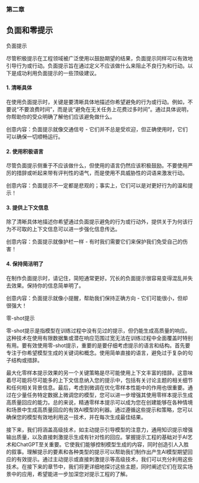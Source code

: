### 第二章

## 负面和零提示

负面提示

尽管积极提示在工程领域被广泛使用以鼓励期望的结果，负面提示同样可以有效地引导行为或行动。负面提示旨在通过定义不应该做什么来阻止不良行为和行动。以下是成功利用负面提示的一些顶级建议。

#### 1\. 清晰具体

在使用负面提示时，关键是要清晰具体地描述你希望避免的行为或行动。例如，不要说“不要浪费时间”，而是说“避免在无关任务上花费过多时间”。通过具体说明，你帮助你的受众明确了解他们应该避免做什么。

创意内容：负面提示就像交通信号 - 它们并不总是受欢迎，但正确使用时，它们可以确保一切顺畅运行。

#### 2\. 使用积极语言

尽管负面提示侧重于不应该做什么，但使用的语言仍然应该积极鼓励。不要使用严厉的措辞或听起来带有评判性的语气，而是使用不具威胁性的词语来激发行动。

创意内容：负面提示不一定都是悲观的；事实上，它们可以是对更好行为的温和提示！

#### 3\. 提供上下文信息

除了清晰具体地描述你希望通过负面提示避免的行为或行动外，提供关于为何该行为不可取的上下文信息可以进一步强化信息传达。

创意内容：负面提示就像护栏一样 - 有时我们需要它们来保护我们免受自己的伤害！

#### 4\. 保持简洁明了

在制作负面提示时，请记住，简短通常更好。冗长的负面提示很容易变得混乱并失去效果。保持你的信息简单明了。

创意内容：负面提示就像小提醒，帮助我们保持正确方向 - 它们可能很小，但却很强大！

零-shot提示

零-shot提示是指模型在训练过程中没有见过的提示，但仍能生成高质量的响应。这种技术在使用有限数据集或潜在响应范围过宽无法在训练过程中全面覆盖时特别有用。要有效使用零-shot提示，重要的是要仔细考虑提示的语言和结构。首先要专注于你希望模型生成的关键词和概念。使用简单直接的语言，避免过于复杂的句子结构或措辞。

最大化零样本提示效果的另一个关键策略是尽可能使用上下文丰富的措辞。这意味着尽可能将尽可能多的上下文信息纳入您的提示中，包括有关讨论主题的相关细节和任何相关背景信息。最后，考虑到微调在优化零样本性能中的作用也很重要。通过在少量任务特定数据上微调您的模型，您可以进一步增强其使用零样本提示生成高质量回应的能力。总的来说，精通零样本提示可以成为您在创建能够在各种情境和场景中生成高质量回应的有效AI模型的利器。通过遵循这些提示和策略，您可以确保您的模型有效地利用这一技术，并在每次生成最佳结果。

接下来，我们将涵盖高级技术，如主动提示引导模型的注意力，通用知识提示增强输出质量，以及直接刺激提示生成有针对性的回应。掌握提示工程的基础对于AI艺术和ChatGPT至关重要。它使我们能够控制模型生成的内容，同时创造引人入胜的叙事。理解提示的要素和各种类型的提示可以帮助我们制作出产生AI模型期望回应的有效提示。通过主动提示或直接刺激提示等高级技术，我们可以充分利用这些技术。在接下来的章节中，我们将更详细地探讨这些主题，同时阐述它们在现实场景中的应用，希望能进一步加深您对提示工程的了解。
